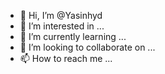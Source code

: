 - 👋 Hi, I’m @Yasinhyd
- 👀 I’m interested in ...
- 🌱 I’m currently learning ...
- 💞️ I’m looking to collaborate on ...
- 📫 How to reach me ...

<!---
Yasinhyd/Yasinhyd is a ✨ special ✨ repository because its `README.md` (this file) appears on your GitHub profile.
You can click the Preview link to take a look at your changes.
--->
